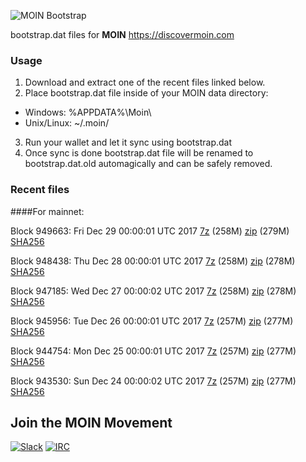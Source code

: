 ![MOIN Bootstrap](https://i.imgur.com/KjM1jMp.jpg)

bootstrap.dat files for **MOIN** https://discovermoin.com

### Usage

1. Download and extract one of the recent files linked below.
2. Place bootstrap.dat file inside of your MOIN data directory:
 - Windows: %APPDATA%\Moin\
 - Unix/Linux: ~/.moin/
3. Run your wallet and let it sync using bootstrap.dat
4. Once sync is done bootstrap.dat file will be renamed to bootstrap.dat.old automagically and can be safely removed.


### Recent files

####For mainnet:

Block 949663: Fri Dec 29 00:00:01 UTC 2017 [7z](https://transfer.sh/15Yi5q/bootstrap.dat.20171229.7z) (258M) [zip](https://transfer.sh/jSmlA/bootstrap.dat.20171229.zip) (279M) [SHA256](https://transfer.sh/lGGsR/sha256.txt)

Block 948438: Thu Dec 28 00:00:01 UTC 2017 [7z](https://transfer.sh/HCb7J/bootstrap.dat.20171228.7z) (258M) [zip](https://transfer.sh/kPRdt/bootstrap.dat.20171228.zip) (278M) [SHA256](https://transfer.sh/aJPfr/sha256.txt)

Block 947185: Wed Dec 27 00:00:02 UTC 2017 [7z](https://transfer.sh/tUgjx/bootstrap.dat.20171227.7z) (258M) [zip](https://transfer.sh/d3D8v/bootstrap.dat.20171227.zip) (278M) [SHA256](https://transfer.sh/8zVY7/sha256.txt)

Block 945956: Tue Dec 26 00:00:01 UTC 2017 [7z](https://transfer.sh/10sFHf/bootstrap.dat.20171226.7z) (257M) [zip](https://transfer.sh/JkTHE/bootstrap.dat.20171226.zip) (277M) [SHA256](https://transfer.sh/13fVz8/sha256.txt)

Block 944754: Mon Dec 25 00:00:01 UTC 2017 [7z](https://transfer.sh/wqeBq/bootstrap.dat.20171225.7z) (257M) [zip](https://transfer.sh/dQFKA/bootstrap.dat.20171225.zip) (277M) [SHA256](https://transfer.sh/12usaS/sha256.txt)

Block 943530: Sun Dec 24 00:00:02 UTC 2017 [7z](https://transfer.sh/t767o/bootstrap.dat.20171224.7z) (257M) [zip](https://transfer.sh/2ehmc/bootstrap.dat.20171224.zip) (277M) [SHA256](https://transfer.sh/BUY9j/sha256.txt)

## Join the MOIN Movement

[![Slack](https://i.imgur.com/Xy0IEJN.png)](https://discovermoin.herokuapp.com)
[![IRC](http://i.imgur.com/amUnKGQ.png)](https://kiwiirc.com/client/irc.freenode.net/#moin-crypto)
